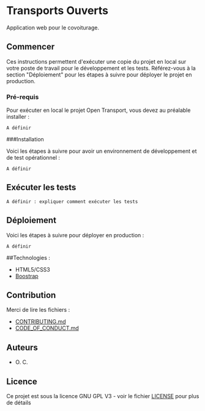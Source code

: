 # Transports Ouverts

Application web pour le covoiturage. 

## Commencer

Ces instructions permettent d'exécuter une copie du projet en local sur votre poste de travail pour le développement et les tests. Référez-vous à la section "Déploiement" pour les étapes à suivre pour déployer le projet en production.

### Pré-requis

Pour exécuter en local le projet Open Transport, vous devez au préalable installer :

```
A définir

```

###Installation

Voici les étapes à suivre pour avoir un environnement de développement et de test opérationnel :


```
A définir
```



## Exécuter les tests

```
A définir : expliquer comment exécuter les tests
```


## Déploiement

Voici les étapes à suivre pour déployer en production :

```
A définir
```

##Technologies :

* HTML5/CSS3
* [Boostrap](https://getbootstrap.com/)

## Contribution

Merci de lire les fichiers :
* [CONTRIBUTING.md](https://github.com/OpenClassrooms-Student-Center/7688581-Expert-Git-GitHub/blob/main/CONTRIBUTING.md)
* [CODE_OF_CONDUCT.md](https://github.com/OpenClassrooms-Student-Center/7688581-Expert-Git-GitHub/blob/main/CONTRIBUTING.md) 

## Auteurs

* O. C.

## Licence

Ce projet est sous la licence GNU GPL V3 - voir le fichier [LICENSE](LICENSE) pour plus de détails
